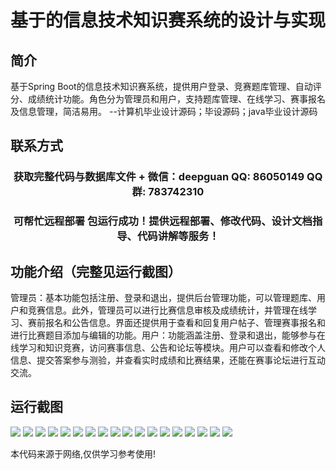 <p><h1 align="center">基于的信息技术知识赛系统的设计与实现</h1></p>

## 简介
基于Spring Boot的信息技术知识赛系统，提供用户登录、竞赛题库管理、自动评分、成绩统计功能。角色分为管理员和用户，支持题库管理、在线学习、赛事报名及信息管理，简洁易用。    --计算机毕业设计源码；毕设源码；java毕业设计源码


## 联系方式
<p><h3 align="center">获取完整代码与数据库文件 + 微信：deepguan QQ: 86050149 QQ群: 783742310</h3></p>
<p><h3 align="center">可帮忙远程部署 包运行成功！提供远程部署、修改代码、设计文档指导、代码讲解等服务！</h3></p>

## 功能介绍（完整见运行截图）
管理员：基本功能包括注册、登录和退出，提供后台管理功能，可以管理题库、用户和竞赛信息。此外，管理员可以进行比赛信息审核及成绩统计，并管理在线学习、赛前报名和公告信息。界面还提供用于查看和回复用户帖子、管理赛事报名和进行比赛题目添加与编辑的功能。用户：功能涵盖注册、登录和退出，能够参与在线学习和知识竞赛，访问赛事信息、公告和论坛等模块。用户可以查看和修改个人信息、提交答案参与测验，并查看实时成绩和比赛结果，还能在赛事论坛进行互动交流。


## 运行截图
![](https://bs-1329754181.cos.ap-shanghai.myqcloud.com/spring/InformationTechnologyKnowledgeCompetitionSystemDesignAndImplementation/img/001.jpg)
![](https://bs-1329754181.cos.ap-shanghai.myqcloud.com/spring/InformationTechnologyKnowledgeCompetitionSystemDesignAndImplementation/img/002.jpg)
![](https://bs-1329754181.cos.ap-shanghai.myqcloud.com/spring/InformationTechnologyKnowledgeCompetitionSystemDesignAndImplementation/img/003.jpg)
![](https://bs-1329754181.cos.ap-shanghai.myqcloud.com/spring/InformationTechnologyKnowledgeCompetitionSystemDesignAndImplementation/img/004.jpg)
![](https://bs-1329754181.cos.ap-shanghai.myqcloud.com/spring/InformationTechnologyKnowledgeCompetitionSystemDesignAndImplementation/img/005.jpg)
![](https://bs-1329754181.cos.ap-shanghai.myqcloud.com/spring/InformationTechnologyKnowledgeCompetitionSystemDesignAndImplementation/img/006.jpg)
![](https://bs-1329754181.cos.ap-shanghai.myqcloud.com/spring/InformationTechnologyKnowledgeCompetitionSystemDesignAndImplementation/img/007.jpg)
![](https://bs-1329754181.cos.ap-shanghai.myqcloud.com/spring/InformationTechnologyKnowledgeCompetitionSystemDesignAndImplementation/img/008.jpg)
![](https://bs-1329754181.cos.ap-shanghai.myqcloud.com/spring/InformationTechnologyKnowledgeCompetitionSystemDesignAndImplementation/img/009.jpg)
![](https://bs-1329754181.cos.ap-shanghai.myqcloud.com/spring/InformationTechnologyKnowledgeCompetitionSystemDesignAndImplementation/img/010.jpg)
![](https://bs-1329754181.cos.ap-shanghai.myqcloud.com/spring/InformationTechnologyKnowledgeCompetitionSystemDesignAndImplementation/img/011.jpg)
![](https://bs-1329754181.cos.ap-shanghai.myqcloud.com/spring/InformationTechnologyKnowledgeCompetitionSystemDesignAndImplementation/img/012.jpg)
![](https://bs-1329754181.cos.ap-shanghai.myqcloud.com/spring/InformationTechnologyKnowledgeCompetitionSystemDesignAndImplementation/img/013.jpg)
![](https://bs-1329754181.cos.ap-shanghai.myqcloud.com/spring/InformationTechnologyKnowledgeCompetitionSystemDesignAndImplementation/img/014.jpg)
![](https://bs-1329754181.cos.ap-shanghai.myqcloud.com/spring/InformationTechnologyKnowledgeCompetitionSystemDesignAndImplementation/img/015.jpg)
![](https://bs-1329754181.cos.ap-shanghai.myqcloud.com/spring/InformationTechnologyKnowledgeCompetitionSystemDesignAndImplementation/img/016.jpg)
![](https://bs-1329754181.cos.ap-shanghai.myqcloud.com/spring/InformationTechnologyKnowledgeCompetitionSystemDesignAndImplementation/img/017.jpg)
![](https://bs-1329754181.cos.ap-shanghai.myqcloud.com/spring/InformationTechnologyKnowledgeCompetitionSystemDesignAndImplementation/img/018.jpg)

<p>本代码来源于网络,仅供学习参考使用!</p>
